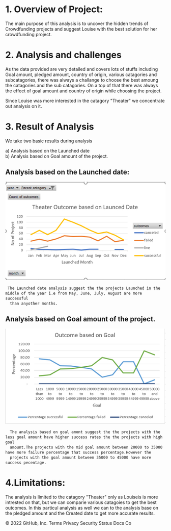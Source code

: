 # 1. Overview of Project:

The main purpose of this analysis is to uncover the hidden trends of Crowdfunding projects and suggest Louise with the best solution for
her crowdfunding project.

# 2. Analysis and challenges

As the data provided are very detailed and covers lots of stuffs including Goal amount, pledged amount, country of origin, various catagories
and subcatagories, there was always a challange to choose the best amoung the catagories and the sub catagories. On a top of that there was 
always the effect of goal amount and country of origin while choosing the project.

Since Louise was more interested in the catagory "Theater" we concentrate out analysis on it.

# 3. Result of Analysis

We take two basic results during analysis

 a) Analysis based on the Launched date  
 b) Analysis based on Goal amount of the project.
   
   
   ## Analysis based on the Launched date:
   
   
  ![](https://github.com/Spandanson/kickstarter-analysis/blob/master/Resources/Theater%20outcomes%20vs%20launched%20date.png)
   
     
     
     
     The Launched date analysis suggest the the projects Launched in the middle of the year i.e from May, June, July, August are more successful
      than anyother months.

   ## Analysis based on Goal amount of the project.

      
 ![](https://github.com/Spandanson/kickstarter-analysis/blob/master/Resources/Launched%20date%20vs%20theater%20outcomes.png)
      
      
      
      
      The analysis based on goal amont suggest the the projects with the less goal amount have higher success rates the the projects with high goal 
      amount.The projects with the mid goal amount between 20000 to 35000 have more failure percentage that success percentage.However the 
      projects with the goal amount between 35000 to 45000 have more success pecentage.

# 4.Limitations:

 The analysis is limited to the catagory "Theater" only as Louiseis  is more intrested on that, but we can comparie various catagoies to get the 
 best outcomes. In this particul analysis as well we can to the analysis base on the pledged amount and the Created date to get more accurate results.

© 2022 GitHub, Inc.
Terms
Privacy
Security
Status
Docs
Co
